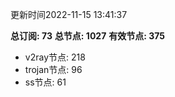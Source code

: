 更新时间2022-11-15 13:41:37

**总订阅: 73**
**总节点: 1027**
**有效节点: 375**
- v2ray节点: 218
- trojan节点: 96
- ss节点: 61
